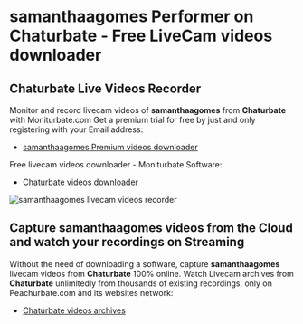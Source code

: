 # samanthaagomes Performer on Chaturbate - Free LiveCam videos downloader

## Chaturbate Live Videos Recorder

Monitor and record livecam videos of **samanthaagomes** from **Chaturbate** with Moniturbate.com
Get a premium trial for free by just and only registering with your Email address:
* [samanthaagomes Premium videos downloader](https://moniturbate.com/request-demo-licence-key.html)

Free livecam videos downloader - Moniturbate Software:
* [Chaturbate videos downloader](https://moniturbate.com/moniturbate-download-software.html)

![samanthaagomes livecam videos recorder](https://peachurnet.com/templates/moniturbate-software.png)


## Capture samanthaagomes videos from the Cloud and watch your recordings on Streaming

Without the need of downloading a software, capture **samanthaagomes** livecam videos from **Chaturbate** 100% online.
Watch Livecam archives from **Chaturbate** unlimitedly from thousands of existing recordings, only on Peachurbate.com and its websites network:
* [Chaturbate videos archives](https://peachurnet.com/)